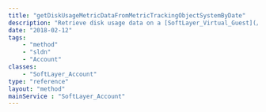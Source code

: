 ```yaml
---
title: "getDiskUsageMetricDataFromMetricTrackingObjectSystemByDate"
description: "Retrieve disk usage data on a [SoftLayer_Virtual_Guest](/reference/datatypes/SoftLayer_Virtual_Guest) image for the time range you provide from the Metric Tracking Object System.  Each data entry object contains ''dateTime'' and ''counter'' properties.  ''dateTime'' property indicates the time that the disk usage data was measured and ''counter'' property holds the disk usage in bytes. "
date: "2018-02-12"
tags:
    - "method"
    - "sldn"
    - "Account"
classes:
    - "SoftLayer_Account"
type: "reference"
layout: "method"
mainService : "SoftLayer_Account"
---
```

